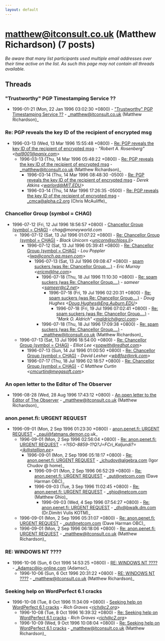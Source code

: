 ```yaml
---
layout: default
---
```


# matthew@itconsult.co.uk (Matthew Richardson) (7 posts)

_Be aware that many list participants used multiple email addresses over their time active on the list. As such this page may not contain all threads available._

## Threads

### "Trustworthy" PGP Timestamping Service ??
+ 1996-01-21 (Mon, 22 Jan 1996 03:02:30 +0800) - ["Trustworthy" PGP Timestamping Service ??](/archive/1996/01/b1e44ba6228fec31b6a5b6725d988d4a6055e47b082916579b6614a8e171c636) - _matthew@itconsult.co.uk (Matthew Richardson)_

### Re: PGP reveals  the key ID of the recipient of encrypted msg
+ 1996-03-13 (Wed, 13 Mar 1996 15:55:48 +0800) - [Re: PGP reveals  the key ID of the recipient of encrypted msg](/archive/1996/03/277f6b29bc68f00d3bb96bb93f053f81658cde85f4b1ddda82a3e4d6b7b10fc6) - _"Robert A. Rosenberg" \<hal9001@panix.com\>_
  + 1996-03-13 (Thu, 14 Mar 1996 05:48:22 +0800) - [Re: PGP reveals  the key ID of the recipient of encrypted msg](/archive/1996/03/dec2416245a7351464bf318bf2d497dda84a4a31d98cbf06230120e5662c5cd3) - _matthew@itconsult.co.uk (Matthew Richardson)_
    + 1996-03-14 (Thu, 14 Mar 1996 08:48:30 -0500) - [Re: PGP reveals the key ID of the recipient of encrypted msg](/archive/1996/03/9fa27bb04123218125d0ce72c2786869a0273f254a718e8794ab209372c05cb4) - _Derek Atkins \<warlord@MIT.EDU\>_
    + 1996-03-14 (Thu, 14 Mar 1996 17:26:35 -0500) - [Re: PGP reveals the key ID of the recipient of encrypted msg](/archive/1996/03/54bcfa41a0ac69a8b6645f821a6b781c79779792f94cdc104588ea2e06bcbf1c) - _cmca@alpha.c2.org (Chris McAuliffe)_

### Chancellor Group (symbol = CHAG)
+ 1996-07-12 (Fri, 12 Jul 1996 18:56:57 +0800) - [Chancellor Group (symbol = CHAG)](/archive/1996/07/5fe24468ae474bc5f4fe74c96d188496352682e90fc83e7787b0c469bb9f6ab3) - _chag@moneyworld.com_
  + 1996-07-12 (Sat, 13 Jul 1996 01:07:22 +0800) - [Re: Chancellor Group (symbol = CHAG)](/archive/1996/07/c76c470e795e5c07fd1df9b3863c179626686f0177ea01eae3756e26e0575a0c) - _Black Unicorn \<unicorn@schloss.li\>_
    + 1996-07-12 (Sat, 13 Jul 1996 05:39:41 +0800) - [Re: Chancellor Group (symbol = CHAG)](/archive/1996/07/91381c5175e721448bb8d72d86e93d2f602b0653ef4b411acdf9e6b06aebba49) - _Lou Poppler \<lwp@conch.aa.msen.com\>_
      + 1996-07-13 (Sat, 13 Jul 1996 09:08:47 +0800) - [spam suckers (was Re: Chancellor Group....)](/archive/1996/07/3d873b5d88034f547001c01a3a5b6ff7ff6724624fc3448e74f580aed3f1c30c) - _Eric Murray \<ericm@lne.com\>_
        + 1996-07-18 (Thu, 18 Jul 1996 11:10:30 +0800) - [Re: spam suckers (was Re: Chancellor Group....)](/archive/1996/07/7caf9717149d09ad59d3ade6109c5658d52967ef45ebaf24b65f6afcb874e5ee) - _sameer \<sameer@c2.net\>_
          + 1996-07-18 (Fri, 19 Jul 1996 02:20:31 +0800) - [Re: spam suckers (was Re: Chancellor Group....)](/archive/1996/07/7a276e701983d17e159c167d4badbd06da6d7f62ca609016faeda3085a2b2426) - _Doug Hughes \<Doug.Hughes@Eng.Auburn.EDU\>_
            + 1996-07-18 (Fri, 19 Jul 1996 07:02:41 +0800) - [Re: spam suckers (was Re: Chancellor Group....)](/archive/1996/07/5b33a52cec14124ac2bde2501a1a1b5788d8a8193a9358f56fe5d4ca7ce2dbf3) - _"Mark O. Aldrich" \<maldrich@grci.com\>_
        + 1996-07-18 (Thu, 18 Jul 1996 17:09:38 +0800) - [Re: spam suckers (was Re: Chancellor Group....)](/archive/1996/07/4007c7dd79b0ec57a8ec1ee1f7dd874437c5a383b202e9539ade7791558b0a35) - _matthew@itconsult.co.uk (Matthew Richardson)_
  + 1996-07-13 (Sat, 13 Jul 1996 18:54:00 +0800) - [Re: Chancellor Group (symbol = CHAG)](/archive/1996/07/3e81d99cb5bee87f9c57b88a95c1c6e9f8dfa2709d4848f6a23f825e3e77a212) - _Elliot Lee \<sopwith@redhat.com\>_
    + 1996-07-13 (Sun, 14 Jul 1996 01:00:50 +0800) - [Re: Chancellor Group (symbol = CHAG)](/archive/1996/07/03cddb9d112c9a5365452c9d0188927179f6bf0aa58387d235208772aca10bbb) - _David Lesher \<wb8foz@nrk.com\>_
    + 1996-07-17 (Thu, 18 Jul 1996 02:18:57 +0800) - [Re: Chancellor Group (symbol = CHAG)](/archive/1996/07/dda1e8cc051e63bb39c98a783b17d1bf5ed4c8c1cd8d3033109b2fb3ce4d6e8c) - _C Matthew Curtin \<cmcurtin@megasoft.com\>_

### An open letter to the Editor of The Observer
+ 1996-08-28 (Wed, 28 Aug 1996 17:43:12 +0800) - [An open letter to the Editor of The Observer](/archive/1996/08/d2df61248dc1c653a9563cdedd39f4951ea87b9d441fb8ec69375f92fb0358a2) - _matthew@itconsult.co.uk (Matthew Richardson)_

### anon.penet.fi: URGENT REQUEST
+ 1996-09-01 (Mon, 2 Sep 1996 01:23:30 +0800) - [anon.penet.fi: URGENT REQUEST](/archive/1996/09/68d4a481854c6d0785f46b193bbb9440e2007ac46a6eba95ef33704723ef67ed) - _paul@fatmans.demon.co.uk_
  + 1996-09-01 (Mon, 2 Sep 1996 02:56:04 +0800) - [Re: anon.penet.fi: URGENT REQUEST](/archive/1996/09/23cdb2a39f0fb25a38c380387c47afb45678c7eec784a082635a6c49dc606b58) - _=?ISO-8859-1?Q?J=FCri_Kaljundi?= \<jk@stallion.ee\>_
    + 1996-09-01 (Mon, 2 Sep 1996 05:18:17 +0800) - [Re: anon.penet.fi: URGENT REQUEST](/archive/1996/09/d5d768591c074b1c294a2d3c3f2931f73d4d0f5b682e515179057f72501b4efb) - _ichudov@algebra.com (Igor Chudov @ home)_
      + 1996-09-01 (Mon, 2 Sep 1996 06:52:29 +0800) - [Re: anon.penet.fi: URGENT REQUEST](/archive/1996/09/9114a845b96fb2976310b73bf385007b43109726a80a24b41c2b4a32f4720380) - _qut@netcom.com (Dave Harman OBC)_
      + 1996-09-03 (Tue, 3 Sep 1996 11:02:45 +0800) - [Re: anon.penet.fi: URGENT REQUEST](/archive/1996/09/ce442ee2ff65f875bc593a5e1758075b9822e8dc8d041dfbb3eb077e5f2ae934) - _ghio@netcom.com (Matthew Ghio)_
        + 1996-09-03 (Wed, 4 Sep 1996 07:54:27 +0800) - [Re: anon.penet.fi: URGENT REQUEST](/archive/1996/09/864f6a66d275adc4d71471ffd3da7ac7d0dc5164ad49c5a46d06f39a7a873d68) - _dlv@bwalk.dm.com (Dr.Dimitri Vulis KOTM)_
  + 1996-09-01 (Mon, 2 Sep 1996 05:31:07 +0800) - [Re: anon.penet.fi: URGENT REQUEST](/archive/1996/09/669a20d29cbaf517f2d17a2ede36a87114d4b1ad8bd2499cecdd94e17b7c0b24) - _qut@netcom.com (Dave Harman OBC)_
  + 1996-09-01 (Mon, 2 Sep 1996 06:18:06 +0800) - [Re: anon.penet.fi: URGENT REQUEST](/archive/1996/09/5b8ffc013d3cde185c15f1eb1a29bb2d41cac197bba582831010be8ec6c85984) - _matthew@itconsult.co.uk (Matthew Richardson)_

### RE: WINDOWS NT ????
+ 1996-10-06 (Sun, 6 Oct 1996 14:53:25 +0800) - [RE: WINDOWS NT ????](/archive/1996/10/19833547ec849710c3415763e585ef9803838b47478e0e8c3d3a87a49640a945) - _Adamsc@io-online.com (Adamsc)_
  + 1996-10-06 (Sun, 6 Oct 1996 20:31:22 +0800) - [RE: WINDOWS NT ????](/archive/1996/10/fcacc29841aafae0b0f41f85359f64d391c98dff50997769b2459bea65856a1c) - _matthew@itconsult.co.uk (Matthew Richardson)_

### Seeking help on WordPerfect 6.1 cracks
+ 1996-10-08 (Tue, 8 Oct 1996 11:34:09 +0800) - [Seeking help on WordPerfect 6.1 cracks](/archive/1996/10/1e928713fe4d24d09e42e8ba543e0f50ba7bef8e37cb0d658b224ea3d0d4ec8e) - _Rich Graves \<rich@c2.org\>_
  + 1996-10-08 (Tue, 8 Oct 1996 16:39:32 +0800) - [Re: Seeking help on WordPerfect 6.1 cracks](/archive/1996/10/66a1605529b80a27c195988c76266e425b16e2499bf555031cce18fcebec0da1) - _Rich Graves \<rich@c2.org\>_
  + 1996-10-09 (Wed, 9 Oct 1996 10:08:04 +0800) - [Re: Seeking help on WordPerfect 6.1 cracks](/archive/1996/10/e80727a48ef99a9b07704aad53933df2021cdbc187ae9ba41054926add1a62ed) - _matthew@itconsult.co.uk (Matthew Richardson)_

